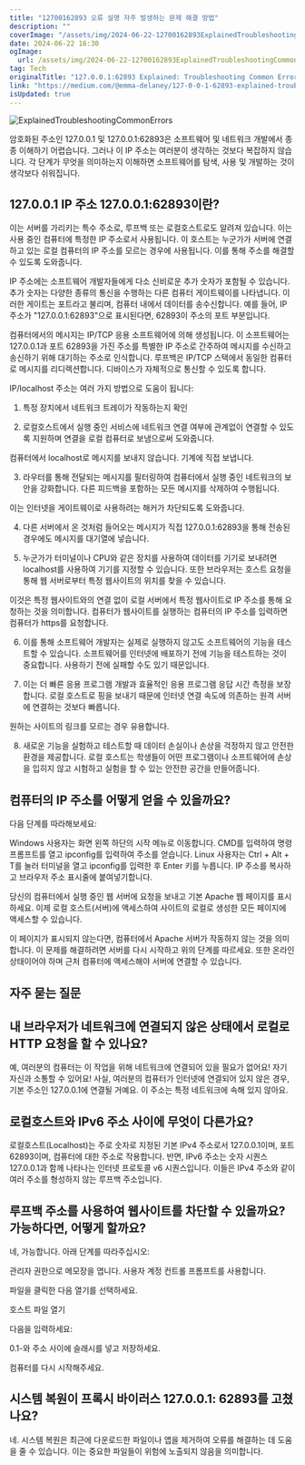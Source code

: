 ```yaml
---
title: "12700162893 오류 설명 자주 발생하는 문제 해결 방법"
description: ""
coverImage: "/assets/img/2024-06-22-12700162893ExplainedTroubleshootingCommonErrors_0.png"
date: 2024-06-22 16:30
ogImage:
  url: /assets/img/2024-06-22-12700162893ExplainedTroubleshootingCommonErrors_0.png
tag: Tech
originalTitle: "127.0.0.1:62893 Explained: Troubleshooting Common Errors"
link: "https://medium.com/@emma-delaney/127-0-0-1-62893-explained-troubleshooting-common-errors-45e0dc6aabaa"
isUpdated: true
---
```


![ExplainedTroubleshootingCommonErrors](/assets/img/2024-06-22-12700162893ExplainedTroubleshootingCommonErrors_0.png)

암호화된 주소인 127.0.0.1 및 127.0.0.1:62893은 소프트웨어 및 네트워크 개발에서 종종 이해하기 어렵습니다. 그러나 이 IP 주소는 여러분이 생각하는 것보다 복잡하지 않습니다. 각 단계가 무엇을 의미하는지 이해하면 소프트웨어를 탐색, 사용 및 개발하는 것이 생각보다 쉬워집니다.

## 127.0.0.1 IP 주소 127.0.0.1:62893이란?

이는 서버를 가리키는 특수 주소로, 루프백 또는 로컬호스트로도 알려져 있습니다. 이는 사용 중인 컴퓨터에 특정한 IP 주소로서 사용됩니다. 이 호스트는 누군가가 서버에 연결하고 있는 로컬 컴퓨터의 IP 주소를 모르는 경우에 사용됩니다. 이를 통해 주소를 해결할 수 있도록 도와줍니다.

<!-- cozy-coder - 수평 -->

<ins class="adsbygoogle"
     style="display:block"
     data-ad-client="ca-pub-4877378276818686"
     data-ad-slot="1107185301"
     data-ad-format="auto"
     data-full-width-responsive="true"></ins>

<script>
     (adsbygoogle = window.adsbygoogle || []).push({});
</script>

IP 주소에는 소프트웨어 개발자들에게 다소 신비로운 추가 숫자가 포함될 수 있습니다. 추가 숫자는 다양한 종류의 통신을 수행하는 다른 컴퓨터 게이트웨이를 나타냅니다. 이러한 게이트는 포트라고 불리며, 컴퓨터 내에서 데이터를 송수신합니다. 예를 들어, IP 주소가 "127.0.0.1:62893"으로 표시된다면, 62893이 주소의 포트 부분입니다.

컴퓨터에서의 메시지는 IP/TCP 응용 소프트웨어에 의해 생성됩니다. 이 소프트웨어는 127.0.0.1과 포트 62893을 가진 주소를 특별한 IP 주소로 간주하여 메시지를 수신하고 송신하기 위해 대기하는 주소로 인식합니다. 루프백은 IP/TCP 스택에서 동일한 컴퓨터로 메시지를 리디렉션합니다. 디바이스가 자체적으로 통신할 수 있도록 합니다.

IP/localhost 주소는 여러 가지 방법으로 도움이 됩니다:

1. 특정 장치에서 네트워크 트레이가 작동하는지 확인

<!-- cozy-coder - 수평 -->

<ins class="adsbygoogle"
     style="display:block"
     data-ad-client="ca-pub-4877378276818686"
     data-ad-slot="1107185301"
     data-ad-format="auto"
     data-full-width-responsive="true"></ins>

<script>
     (adsbygoogle = window.adsbygoogle || []).push({});
</script>

2. 로컬호스트에서 실행 중인 서비스에 네트워크 연결 여부에 관계없이 연결할 수 있도록 지원하며 연결을 로컬 컴퓨터로 보냄으로써 도와줍니다.

컴퓨터에서 localhost로 메시지를 보내지 않습니다. 기계에 직접 보냅니다.

3. 라우터를 통해 전달되는 메시지를 필터링하여 컴퓨터에서 실행 중인 네트워크의 보안을 강화합니다. 다른 피드백을 포함하는 모든 메시지를 삭제하여 수행됩니다.

이는 인터넷을 게이트웨이로 사용하려는 해커가 차단되도록 도와줍니다.

<!-- cozy-coder - 수평 -->

<ins class="adsbygoogle"
     style="display:block"
     data-ad-client="ca-pub-4877378276818686"
     data-ad-slot="1107185301"
     data-ad-format="auto"
     data-full-width-responsive="true"></ins>

<script>
     (adsbygoogle = window.adsbygoogle || []).push({});
</script>

4. 다른 서버에서 온 것처럼 들어오는 메시지가 직접 127.0.0.1:62893을 통해 전송된 경우에도 메시지를 대기열에 넣습니다.

5. 누군가가 터미널이나 CPU와 같은 장치를 사용하여 데이터를 기기로 보내려면 localhost를 사용하여 기기를 지정할 수 있습니다. 또한 브라우저는 호스트 요청을 통해 웹 서버로부터 특정 웹사이트의 위치를 찾을 수 있습니다.

이것은 특정 웹사이트와의 연결 없이 로컬 서버에서 특정 웹사이트로 IP 주소를 통해 요청하는 것을 의미합니다. 컴퓨터가 웹사이트를 실행하는 컴퓨터의 IP 주소를 입력하면 컴퓨터가 https를 요청합니다.

6. 이를 통해 소프트웨어 개발자는 실제로 실행하지 않고도 소프트웨어의 기능을 테스트할 수 있습니다. 소프트웨어를 인터넷에 배포하기 전에 기능을 테스트하는 것이 중요합니다. 사용하기 전에 실패할 수도 있기 때문입니다.

<!-- cozy-coder - 수평 -->

<ins class="adsbygoogle"
     style="display:block"
     data-ad-client="ca-pub-4877378276818686"
     data-ad-slot="1107185301"
     data-ad-format="auto"
     data-full-width-responsive="true"></ins>

<script>
     (adsbygoogle = window.adsbygoogle || []).push({});
</script>

7. 이는 더 빠른 응용 프로그램 개발과 효율적인 응용 프로그램 응답 시간 측정을 보장합니다. 로컬 호스트로 핑을 보내기 때문에 인터넷 연결 속도에 의존하는 원격 서버에 연결하는 것보다 빠릅니다.

원하는 사이트의 링크를 모르는 경우 유용합니다.

8. 새로운 기능을 실험하고 테스트할 때 데이터 손실이나 손상을 걱정하지 않고 안전한 환경을 제공합니다. 로컬 호스트는 학생들이 어떤 프로그램이나 소프트웨어에 손상을 입히지 않고 시험하고 실험을 할 수 있는 안전한 공간을 만들어줍니다.

## 컴퓨터의 IP 주소를 어떻게 얻을 수 있을까요?

<!-- cozy-coder - 수평 -->

<ins class="adsbygoogle"
     style="display:block"
     data-ad-client="ca-pub-4877378276818686"
     data-ad-slot="1107185301"
     data-ad-format="auto"
     data-full-width-responsive="true"></ins>

<script>
     (adsbygoogle = window.adsbygoogle || []).push({});
</script>

다음 단계를 따라해보세요:

Windows 사용자는 화면 왼쪽 하단의 시작 메뉴로 이동합니다.
CMD를 입력하여 명령 프롬프트를 열고 ipconfig를 입력하여 주소를 얻습니다.
Linux 사용자는 Ctrl + Alt + T를 눌러 터미널을 열고 ipconfig를 입력한 후 Enter 키를 누릅니다.
IP 주소를 복사하고 브라우저 주소 표시줄에 붙여넣기합니다.

당신의 컴퓨터에서 실행 중인 웹 서버에 요청을 보내고 기본 Apache 웹 페이지를 표시하세요. 이제 로컬 호스트(서버)에 액세스하여 사이트의 로컬로 생성한 모든 페이지에 액세스할 수 있습니다.

이 페이지가 표시되지 않는다면, 컴퓨터에서 Apache 서버가 작동하지 않는 것을 의미합니다. 이 문제를 해결하려면 서버를 다시 시작하고 위의 단계를 따르세요. 또한 온라인 상태이어야 하며 근처 컴퓨터에 액세스해야 서버에 연결할 수 있습니다.

<!-- cozy-coder - 수평 -->

<ins class="adsbygoogle"
     style="display:block"
     data-ad-client="ca-pub-4877378276818686"
     data-ad-slot="1107185301"
     data-ad-format="auto"
     data-full-width-responsive="true"></ins>

<script>
     (adsbygoogle = window.adsbygoogle || []).push({});
</script>

## 자주 묻는 질문

## 내 브라우저가 네트워크에 연결되지 않은 상태에서 로컬로 HTTP 요청을 할 수 있나요?

예, 여러분의 컴퓨터는 이 작업을 위해 네트워크에 연결되어 있을 필요가 없어요! 자기 자신과 소통할 수 있어요! 사실, 여러분의 컴퓨터가 인터넷에 연결되어 있지 않은 경우, 기본 주소인 127.0.0.1에 연결될 거예요. 이 주소는 특정 네트워크에 속해 있지 않아요.

## 로컬호스트와 IPv6 주소 사이에 무엇이 다른가요?

<!-- cozy-coder - 수평 -->

<ins class="adsbygoogle"
     style="display:block"
     data-ad-client="ca-pub-4877378276818686"
     data-ad-slot="1107185301"
     data-ad-format="auto"
     data-full-width-responsive="true"></ins>

<script>
     (adsbygoogle = window.adsbygoogle || []).push({});
</script>

로컬호스트(Localhost)는 주로 숫자로 지정된 기본 IPv4 주소로서 127.0.0.1이며, 포트 62893이며, 컴퓨터에 대한 주소로 작용합니다. 반면, IPv6 주소는 숫자 시퀀스 127.0.0.1과 함께 나타나는 인터넷 프로토콜 v6 시퀀스입니다. 이들은 IPv4 주소와 같이 여러 주소를 형성하지 않는 루프백 주소입니다.

## 루프백 주소를 사용하여 웹사이트를 차단할 수 있을까요? 가능하다면, 어떻게 할까요?

네, 가능합니다. 아래 단계를 따라주십시오:

관리자 권한으로 메모장을 엽니다. 사용자 계정 컨트롤 프롬프트를 사용합니다.

<!-- cozy-coder - 수평 -->

<ins class="adsbygoogle"
     style="display:block"
     data-ad-client="ca-pub-4877378276818686"
     data-ad-slot="1107185301"
     data-ad-format="auto"
     data-full-width-responsive="true"></ins>

<script>
     (adsbygoogle = window.adsbygoogle || []).push({});
</script>

파일을 클릭한 다음 열기를 선택하세요.

호스트 파일 열기

다음을 입력하세요:

0.1-와 주소 사이에 슬래시를 넣고 저장하세요.

<!-- cozy-coder - 수평 -->

<ins class="adsbygoogle"
     style="display:block"
     data-ad-client="ca-pub-4877378276818686"
     data-ad-slot="1107185301"
     data-ad-format="auto"
     data-full-width-responsive="true"></ins>

<script>
     (adsbygoogle = window.adsbygoogle || []).push({});
</script>

컴퓨터를 다시 시작해주세요.

## 시스템 복원이 프록시 바이러스 127.0.0.1: 62893를 고쳤나요?

네. 시스템 복원은 최근에 다운로드한 파일이나 앱을 제거하여 오류를 해결하는 데 도움을 줄 수 있습니다. 이는 중요한 파일들이 위험에 노출되지 않음을 의미합니다.
